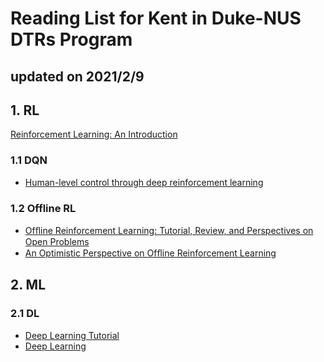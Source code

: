 # Reading List for Kent in Duke-NUS DTRs Program

updated on 2021/2/9
---

## 1. RL
[Reinforcement Learning: An Introduction](https://web.stanford.edu/class/psych209/Readings/SuttonBartoIPRLBook2ndEd.pdf)

### 1.1 DQN
- [Human-level control through deep reinforcement
learning](http://scholar.google.com.sg/scholar_url?url=https://www.datascienceassn.org/sites/default/files/Human-level%2520Control%2520Through%2520Deep%2520Reinforcement%2520Learning.pdf&hl=en&sa=X&ei=bOchYJmoDeaKywTGspOwCQ&scisig=AAGBfm2yAvBioh7ZUt98A8ExIaNfYUUOKQ&nossl=1&oi=scholarr)

### 1.2 Offline RL
- [Ofﬂine Reinforcement Learning: Tutorial, Review,
and Perspectives on Open Problems](http://scholar.google.com.sg/scholar_url?url=https://arxiv.org/pdf/2005.01643&hl=en&sa=X&ei=l-chYPiKEImoyQT-xIHYCQ&scisig=AAGBfm2vAHbrAKlcNC1FM-nQIAoK_mLH-w&nossl=1&oi=scholarr)
- [An Optimistic Perspective on Ofﬂine Reinforcement Learning](http://scholar.google.com.sg/scholar_url?url=http://proceedings.mlr.press/v119/agarwal20c/agarwal20c.pdf&hl=en&sa=X&ei=sOchYPmPNPaI6rQPgYaAqAk&scisig=AAGBfm1qGAAp0K4tKiDEmasJWBAuJUH8Hw&nossl=1&oi=scholarr)

## 2. ML

### 2.1 DL
- [Deep Learning Tutorial](https://www.slideshare.net/tw_dsconf/ss-62245351)
- [Deep Learning](https://www.deeplearningbook.org/)
